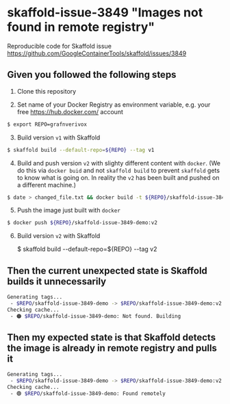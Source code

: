 # skaffold-issue-3849 "Images not found in remote registry"
Reproducible code for Skaffold issue https://github.com/GoogleContainerTools/skaffold/issues/3849

Given you followed the following steps
----

1) Clone this repository

2) Set name of your Docker Registry as environment variable, e.g. your free https://hub.docker.com/ account

```sh
$ export REPO=grafnverivox
```

3) Build version `v1` with Skaffold

```sh
$ skaffold build --default-repo=${REPO} --tag v1
```

4) Build and push version `v2` with slighty different content with `docker`. (We do this via `docker buid` and not `skaffold build` to prevent `skaffold` gets to know what is going on. In reality the `v2` has been built and pushed on a different machine.)

```sh
$ date > changed_file.txt && docker build -t ${REPO}/skaffold-issue-3849-demo:v2 .
```    
5) Push the image just built with `docker`

```sh
$ docker push ${REPO}/skaffold-issue-3849-demo:v2
```

6) Build version `v2` with Skaffold
    

    $ skaffold build --default-repo=${REPO} --tag v2

Then the current unexpected state is Skaffold builds it unnecessarily
----
```sh
Generating tags...
 - $REPO/skaffold-issue-3849-demo -> $REPO/skaffold-issue-3849-demo:v2
Checking cache...
 - 🟠 $REPO/skaffold-issue-3849-demo: Not found. Building
```

Then my expected state is that Skaffold detects the image is already in remote registry and pulls it
----
```sh
Generating tags...
 - $REPO/skaffold-issue-3849-demo -> $REPO/skaffold-issue-3849-demo:v2
Checking cache...
 - 🟢 $REPO/skaffold-issue-3849-demo: Found remotely
```

